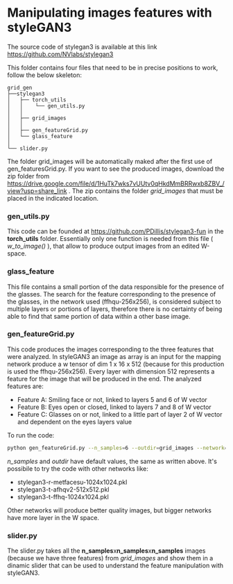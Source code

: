 # Manipulating images features with styleGAN3
The source code of stylegan3 is available at this link https://github.com/NVlabs/stylegan3

This folder contains four files that need to be in precise positions to work, follow the below skeleton:

```
grid_gen 
├──stylegan3
│   ├── torch_utils
│   │    └── gen_utils.py 
│   │  
│   ├── grid_images
│   │
│   ├── gen_featureGrid.py
│   └── glass_feature  
│
└── slider.py
```
The folder grid_images will be automatically maked after the first use of gen_featuresGrid.py. If you want to see the produced images, download the zip folder from https://drive.google.com/file/d/1HuTk7wks7vUUtv0qHkdMmBRRwxb8ZBV_/view?usp=share_link . 
The zip contains the folder _grid_images_ that must be placed in the indicated location.

### gen_utils.py
This code can be founded at https://github.com/PDillis/stylegan3-fun in the **torch_utils** folder.
Essentially only one function is needed from this file ( _w_to_image()_ ), that allow to produce output images from an edited W-space. 

### glass_feature
This file contains a small portion of the data responsible for the presence of the glasses. The search for the feature corresponding to the presence of the glasses, in the network used (ffhqu-256x256), is considered subject to multiple layers or portions of layers, therefore there is no certainty of being able to find that same portion of data within a other base image. 

### gen_featureGrid.py
This code produces the images corresponding to the three features that were analyzed. In styleGAN3 an image as array is an input for the mapping network produce a w tensor of dim 1 x 16 x 512 (because for this production is used the ffhqu-256x256). Every layer with dimension 512 represents a feature for the image that will be produced in the end. The analyzed features are:
- Feature A: Smiling face or not, linked to layers 5 and 6 of W vector
- Feature B: Eyes open or closed, linked to layers 7 and 8 of W vector
- Feature C: Glasses on or not, linked to a little part of layer 2 of W vector and dependent on the eyes layers value

To run the code:
```sh
python gen_featureGrid.py --n_samples=6 --outdir=grid_images --network=https://api.ngc.nvidia.com/v2/models/nvidia/research/stylegan3/versions/1/files/stylegan3-t-ffhqu-256x256.pkl
```
_n_samples_ and _outdir_ have default values, the same as written above. It's possibile to try the code with other networks like:
- stylegan3-r-metfacesu-1024x1024.pkl
- stylegan3-t-afhqv2-512x512.pkl
- stylegan3-t-ffhq-1024x1024.pkl

Other networks will produce better quality images, but bigger networks have more layer in the W space.

### slider.py
The slider.py takes all the **n_samples**x**n_samples**x**n_samples** images (because we have three features) from _grid_images_ and show them in a dinamic slider that can be used to understand the feature manipulation with styleGAN3.
